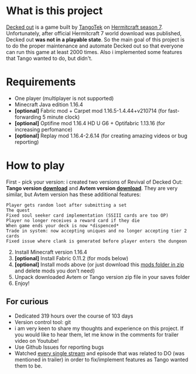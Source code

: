 # What is this project
[Decked out](https://youtu.be/u8-e5rfKUXw) is a game built by [TangoTek](https://www.youtube.com/@TangoTekLP) on [Hermitcraft season 7](https://www.youtube.com/playlist?list=PL8t707flkqpf-LWYZw1LU7XtSL0as2OYG). Unfortunately, after official Hermitcraft 7 world download was published, Decked out **was not in a playable state**. So the main goal of this project is to do the proper maintenance and automate Decked out so that everyone can run this game at least 2000 times. Also i implemented some features that Tango wanted to do, but didn't.

# Requirements
+ One player (multiplayer is not supported)
+ Minecraft Java edition 1.16.4
+ **[optional]** Fabric mod + Carpet mod 1.16.5-1.4.44+v210714 (for fast-forwarding 5 minute clock)
+ **[optional]** Optifine mod 1.16.4 HD U G6 + Optifabric 1.13.16 (for increasing perfomance)
+ **[optional]** Replay mod 1.16.4-2.6.14 (for creating amazing videos or bug reporting)

# How to play
First - pick your version: i created two versions of Revival of Decked Out: **Tango version [download](https://github.com/Avtem/Revival-of-Decked-Out/releases/download/v.1.0.0_Tango/Revival.of.Decked.Out.Tango.version.rar)** and **Avtem version [download](https://github.com/Avtem/Revival-of-Decked-Out/releases/download/v.1.0.0_Avtem/Revival.of.Decked.Out.Avtem.version.rar)**.
They are very similar, but Avtem version has these additional features: 
```
Player gets random loot after submitting a set
The quest
Fixed soul seeker card implementation (SSIII cards are too OP)
Player no longer receives a reward card if they die
When game ends your deck is now *dispenced*
Trade in system: now accepting uniques and no longer accepting tier 2 cards
Fixed issue where clank is generated before player enters the dungeon
```

2. Install Minecraft version 1.16.4
1. **[optional]** Install Fabric 0.11.2 (for mods below)
4. **[optional]** Install mods above (or just download this [mods folder in zip](https://github.com/Avtem/Revival-of-Decked-Out/releases/download/mods/mods.rar) and delete mods you don't need)
5. Unpack downloaded Avtem or Tango version zip file in your saves folder
6. Enjoy!

## For curious
+ Dedicated 319 hours over the course of 103 days
+ Version control tool: git
+ i am very keen to share my thoughts and experience on this project. If you would like to hear them, let me know in the comments for trailer video on Youtube!
+ Use Github Issues for reporting bugs
+ Watched [every single stream](https://www.youtube.com/@TangoTek2/videos) and episode that was related to DO (was mentioned in trailer) in order to fix/implement features as Tango wanted them to be.
